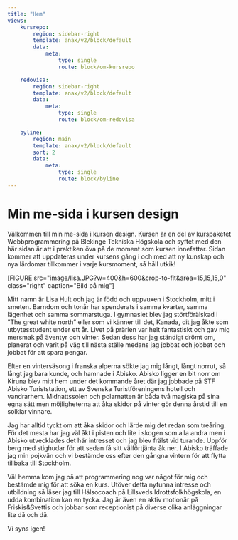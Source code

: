 ```yaml
---
title: "Hem"
views:
    kursrepo:
        region: sidebar-right
        template: anax/v2/block/default
        data:
            meta:
                type: single
                route: block/om-kursrepo

    redovisa:
        region: sidebar-right
        template: anax/v2/block/default
        data:
            meta:
                type: single
                route: block/om-redovisa

    byline:
        region: main
        template: anax/v2/block/default
        sort: 2
        data:
            meta:
                type: single
                route: block/byline
---
```


Min me-sida i kursen design
=========================

Välkommen till min me-sida i kursen design. Kursen är en del av kurspaketet Webbprogrammering på Blekinge Tekniska Högskola och syftet med den här sidan är att i praktiken öva på de moment som kursen innefattar. Sidan kommer att uppdateras under kursens gång i och med att ny kunskap och nya lärdomar tillkommer i varje kursmoment, så håll utkik!

[FIGURE src="image/lisa.JPG?w=400&h=600&crop-to-fit&area=15,15,15,0" class="right" caption="Bild på mig"]

Mitt namn är Lisa Hult och jag är född och uppvuxen i Stockholm, mitt i smeten. Barndom och tonår har spenderats i samma kvarter, samma lägenhet och samma sommarstuga.  I gymnasiet blev jag störtförälskad i ”The great white north” eller som vi känner till det, Kanada, dit jag åkte som utbytesstudent under ett år. Livet på prärien var helt fantastiskt och gav mig mersmak på äventyr och vinter. Sedan dess har jag ständigt drömt om, planerat och varit på väg till nästa ställe medans jag jobbat och jobbat och jobbat för att spara pengar.

Efter en vintersäsong i franska alperna sökte jag mig långt, långt norrut, så långt jag bara kunde, och hamnade i Abisko. Abisko ligger en bit norr om Kiruna blev mitt hem under det kommande året där jag jobbade på STF Abisko Turiststation, ett av Svenska Turistföreningens hotell och vandrarhem.  Midnattssolen och polarnatten är båda två magiska på sina egna sätt men möjligheterna att åka skidor på vinter gör denna årstid till en solklar vinnare.

Jag har alltid tyckt om att åka skidor och lärde mig det redan som treåring. För det mesta har jag väl åkt i pisten och lite i skogen som alla andra men i Abisko utvecklades det här intresset och jag blev frälst vid turande. Uppför berg med stighudar för att sedan få sitt välförtjänta åk ner. I Abisko träffade jag min pojkvän och vi bestämde oss efter den gångna vintern för att flytta tillbaka till Stockholm.

Väl hemma kom jag på att programmering nog var något för mig och bestämde mig för att söka en kurs. Utöver detta nyfunna intresse och utbildning så läser jag till Hälsocoach på Lillsveds Idrottsfolkhögskola, en udda kombination kan en tycka. Jag är även en aktiv motionär på Friskis&Svettis och jobbar som receptionist på diverse olika anläggningar lite då och då.

Vi syns igen!
